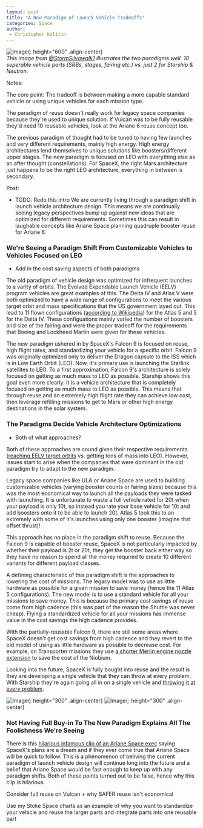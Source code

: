 ```yaml
---
layout: post
title: "A New Paradigm of Launch Vehicle Tradeoffs"
categories: Space
author:
 - Christopher Kalitin
---
```

<head>
    <meta property="og:image" content="{{site.url}}/assets/images/launch-architecture-tradeoffs/VulcanRaptor.jpg">
</head>

![Image]({{site.url}}/assets/images/launch-architecture-tradeoffs/VulcanRaptor.jpg){: height="600" .align-center}  
<i>This image from <a href="https://x.com/StormSilvawalk1/status/1878617797531742227">@StormSilvawalk1</a> illustrates the two paradigms well. 10 seperable vehicle parts (SRBs, stages, fairing etc.) vs. just 2 for Starship & Neutron.</i>

Notes:

The core point: The tradeoff is between making a more capable standard vehicle or using unique vehicles for each mission type.

The paradigm of reuse doesn't really work for legacy space companies because they're used to unique solution. If Vulcan was to be fully reusable they'd need 10 reusable vehicles, look at the Ariane 6 reuse concept too.

The previous paradigm of thought had to be tuned to having few launches and very different requirements, mainly high energy. High energy architectures lend themselves to unique solutions like boosters/different upper stages. The new paradigm is focused on LEO with everything else as an after thought (constellations). For SpaceX, the right Mars architecture just happens to be the right LEO architecture, everything in between is secondary.

Post:

* TODO: Redo this intro
We are currently living through a paradigm shift in launch vehicle architecture design. This means we are continually seeing legacy perspectives bump up against new ideas that are optimized for different requirements. Sometimes this can result in laughable concepts like Ariane Space planning quadruple booster reuse for Ariane 6.

### <b>We're Seeing a Paradigm Shift From Customizable Vehicles to Vehicles Focused on LEO</b>

* Add in the cost saving aspects of both paradigms

The old paradigm of vehicle design was optimized for infrequent launches to a varity of orbits. The Evolved Expendable Launch Vehicle (EELV) program vehicles are great examples of this. The Delta IV and Atlas V were both optimized to have a wide range of configurations to meet the various target orbit and mass specifications that the US government layed out. This lead to 11 flown configurations (<a href="https://en.wikipedia.org/wiki/Atlas_V#Versions">according to Wikipedia</a>) for the Atlas 5 and 5 for the Delta IV. These configuations mainly varied the number of boosters and size of the fairing and were the proper tradeoff for the requirements that Boeing and Lockheed Martin were given for these vehicles.

The new paradigm ushered in by SpaceX's Falcon 9 is focused on reuse, high flight rates, and standardizing your vehicle for a specific orbit. Falcon 9 was originally optimized only to deliver the Dragon capsule to the ISS which is in Low Earth Orbit (LEO). Now, it's primary use is launching the Starlink satellites to LEO. To a first approximation, Falcon 9's architecture is solely focused on getting as much mass to LEO as possible. Starship shows this goal even more clearly. It is a vehicle architecture that is completely focused on getting as much mass to LEO as possible. This means that through reuse and an extremely high flight rate they can achieve low cost, then leverage refilling missions to get to Mars or other high energy destinations in the solar system.

### <b>The Paradigms Decide Vehicle Architecture Optimizations</b>

* Both of what approaches?

Both of these approaches are sound given their respective requirements (<a href="https://en.wikipedia.org/wiki/National_Security_Space_Launch#2018_to_2020s">reaching EELV target orbits</a> vs. getting tons of mass into LEO). However, issues start to arise when the companies that were dominant in the old paradigm try to adapt to the new paradigm.

Legacy space companies like ULA or Ariane Space are used to building customizable vehicles (varying booster counts or fairing sizes) because this was the most economical way to launch all the payloads they were tasked with launching. It is unfortunate to waste a full vehicle rated for 20t when your payload is only 10t, so instead you rate your base vehicle for 10t and add boosters onto it to be able to launch 20t. Atlas 5 took this to an extremely with some of it's launches using only one booster (imagine that offset thrust)!

This approach has no place in the paradigm shift to reuse. Because the Falcon 9 is capable of booster reuse, SpaceX is not particularly impacted by whether their payload is 2t or 20t, they get the booster back either way so they have no reason to spend all the money required to create 10 different variants for different payload classes. 

A defining characteristic of this paradigm shift is the approaches to lowering the cost of missions. The legacy model was to use as little hardware as possible for a given mission to save money (hence the 11 Atlas 5 configurations). The new model is to use a standard vehicle for all your missions to save money. This is because the primary cost savings of reuse come from high cadence (this was part of the reason the Shuttle was never cheap). Flying a standardized vehicle for all your missions has immense value in the cost savings the high cadence provides.

With the partially-reusable Falcon 9, there are still some areas where SpaceX doesn't get cost savings from high cadence and they revert to the old model of using as little hardware as possible to decrease cost. For example, on Transporter missions they use <a href="https://x.com/Blobifi/status/1752378858580652109">a shorter Merlin engine nozzle extension</a> to save the cost of the Niobium. 

Looking into the future, SpaceX is fully bought into reuse and the result is they are developing a single vehicle that they can throw at every problem. With Starship they're again going all in on a single vehicle and <a href="https://x.com/culpable_mink/status/1780049986203349125">throwing it at every problem</a>.

![Image]({{site.url}}/assets/images/launch-architecture-tradeoffs/StarshipMeme1.jpg){: height="300" .align-center}
![Image]({{site.url}}/assets/images/launch-architecture-tradeoffs/StarshipMeme2.jpg){: height="300" .align-center}

### <b>Not Having Full Buy-in To The New Paradigm Explains All The Foolishness We're Seeing</b>

There is this <a href="https://x.com/tesla4k/status/1676077165983723520">hilarious infamous clip of an Ariane Space exec</a> saying SpaceX's plans are a dream and if they ever come true that Ariane Space will be quick to follow. This is a phenomenon of beliving the current paradigm of launch vehicle design will continue long into the future and a belief that Ariane Space would be fast enough to keep up with any paradigm shifts. Both of these points turned out to be false, hence why this clip is hilarious.

Consider full reuse on Vulcan + why SAFER reuse isn't economical

Use my Stoke Space charts as an example of why you want to standardize your vehicle and reuse the larger parts and integrate parts into one reusable part
